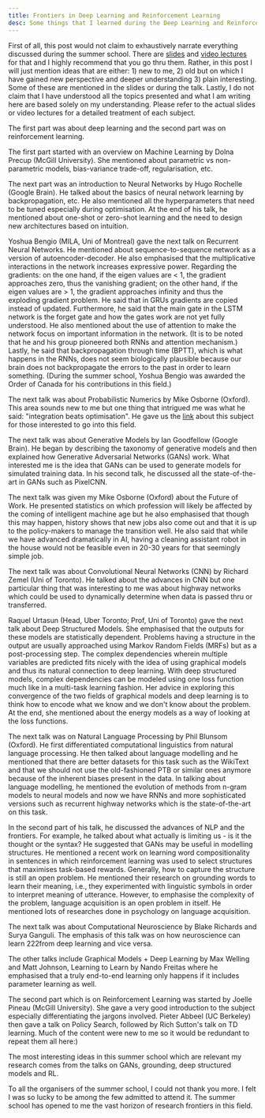 ```yaml
---
title: Frontiers in Deep Learning and Reinforcement Learning 
desc: Some things that I learned during the Deep Learning and Reinforcement Learning Summer School at MILA, Montreal
---
```


First of all, this post would not claim to exhaustively narrate everything discussed during the summer school. There are [slides](https://mila.umontreal.ca/en/cours/deep-learning-summer-school-2017/schedule/) and [video lectures](http://videolectures.net/site/search/?q=deep+learning+summer+school) for that and I highly recommend that you go thru them. Rather, in this post I will just mention ideas that are either: 1) new to me, 2) old but on which I have gained new perspective and deeper understanding 3) plain interesting. Some of these are mentioned in the slides or during the talk. Lastly, I do not claim that I have understood all the topics presented and what I am writing here are based solely on my understanding. Please refer to the actual slides or video lectures for a detailed treatment of each subject. 

The first part was about deep learning and the second part was on reinforcement learning. 

The first part started with an overview on Machine Learning by Dolna Precup (McGill University). She mentioned about parametric vs non-parametric models, bias-variance trade-off, regularisation, etc. 

The next part was an introduction to Neural Networks by Hugo Rochelle (Google Brain). He talked about the basics of neural network learning by backpropagation, etc. He also mentioned all the hyperparameters that need to be tuned especially during optimisation. At the end of his talk, he mentioned about one-shot or zero-shot learning and the need to design new architectures based on intuition. 

Yoshua Bengio (MILA, Uni of Montreal) gave the next talk on Recurrent Neural Networks. He mentioned about sequence-to-sequence network as a version of autoencoder-decoder. He also emphasised that the multiplicative interactions in the network increases expressive power. Regarding the gradients: on the one hand, if the eigen values are < 1, the gradient approaches zero, thus the vanishing gradient; on the other hand, if the eigen values are > 1, the gradient approaches infinity and thus the exploding gradient problem. He said that in GRUs gradients are copied instead of updated. Furthermore, he said that the main gate in the LSTM network is the forget gate and how the gates work are not yet fully understood. He also mentioned about the use of attention to make the network focus on important information in the network. (It is to be noted that he and his group pioneered both RNNs and attention mechanism.) Lastly, he said that backpropagation through time (BPTT), which is what happens in the RNNs, does not seem biologically plausible because our brain does not backpropagate the errors to the past in order to learn something. (During the summer school, Yoshua Bengio was awarded the Order of Canada for his contributions in this field.) 

The next talk was about Probabilistic Numerics by Mike Osborne (Oxford). This area sounds new to me but one thing that intrigued me was what he said: "integration beats optimisation". He gave us the [link](http://probabilistic-numerics.org/) about this subject for those interested to go into this field. 

The next talk was about Generative Models by Ian Goodfellow (Google Brain). He began by describing the taxonomy of generative models and then explained how Generative Adversarial Networks (GANs) work. What interested me is the idea that GANs can be used to generate models for simulated training data. In his second talk, he discussed all the state-of-the-art in GANs such as PixelCNN. 

The next talk was given my Mike Osborne (Oxford) about the Future of Work. He presented statistics on which profession will likely be affected by the coming of intelligent machine age but he also emphasised that though this may happen, history shows that new jobs also come out and that it is up to the policy-makers to manage the transition well. He also said that while we have advanced dramatically in AI, having a cleaning assistant robot in the house would not be feasible even in 20-30 years for that seemingly simple job.

The next talk was about Convolutional Neural Networks (CNN) by Richard Zemel (Uni of Toronto). He talked about the advances in CNN but one particular thing that was interesting to me was about highway networks which could be used to dynamically determine when data is passed thru or transferred. 

Raquel Urtasun (Head, Uber Toronto; Prof, Uni of Toronto) gave the next talk about Deep Structured Models. She emphasised that the outputs for these models are statistically dependent. Problems having a structure in the output are usually approached using Markov Random Fields (MRFs) but as a post-processing step. The complex dependencies wherein multiple variables are predicted fits nicely with the idea of using graphical models and thus its natural connection to deep learning. With deep structured models, complex dependencies can be modeled using one loss function much like in a multi-task learning fashion. Her advice in exploring this convergence of the two fields of graphical models and deep learning is to think how to encode what we know and we don't know about the problem. At the end, she mentioned about the energy models as a way of looking at the loss functions. 

The next talk was on Natural Language Processing by Phil Blunsom (Oxford). He first differentiated computational linguistics from natural language processing. He then talked about language modelling and he mentioned that there are better datasets for this task such as the WikiText and that we should not use the old-fashioned PTB or similar ones anymore because of the inherent biases present in the data. In talking about language modelling, he mentioned the evolution of methods from n-gram models to neural models and now we have RNNs and more sophisticated versions such as recurrent highway networks which is the state-of-the-art on this task. 

In the second part of his talk, he discussed the advances of NLP and the frontiers. For example, he talked about what actually is limiting us - is it the thought or the syntax? He suggested that GANs may be useful in modelling structures. He mentioned a recent work on learning word compositionality in sentences in which reinforcement learning was used to select structures that maximises task-based rewards. Generally, how to capture the structure is still an open problem. He mentioned their research on grounding words to learn their meaning, i.e., they experimented with linguistic symbols in order to interpret meaning of utterance. However, to emphasise the complexity of the problem, language acquisition is an open problem in itself. He mentioned lots of researches done in psychology on language acquisition.

The next talk was about Computational Neuroscience by Blake Richards and Surya Ganguli. The emphasis of this talk was on how neuroscience can learn 222from deep learning and vice versa. 

The other talks include Graphical Models + Deep Learning by Max Welling and Matt Johnson, Learning to Learn by Nando Freitas where he emphasised that a truly end-to-end learning only happens if it includes parameter learning as well. 

The second part which is on Reinforcement Learning was started by Joelle Pineau (McGill University). She gave a very good introduction to the subject especially differentiating the jargons involved. Pieter Abbeel (UC Berkeley) then gave a talk on Policy Search, followed by Rich Sutton's talk on TD learning. Much of the content were new to me so it would be redundant to repeat them all here:) 

The most interesting ideas in this summer school which are relevant my research comes from the talks on GANs, grounding, deep structured models and RL.

To all the organisers of the summer school, I could not thank you more. I felt I was so lucky to be among the few admitted to attend it. The summer school has opened to me the vast horizon of research frontiers in this field.

